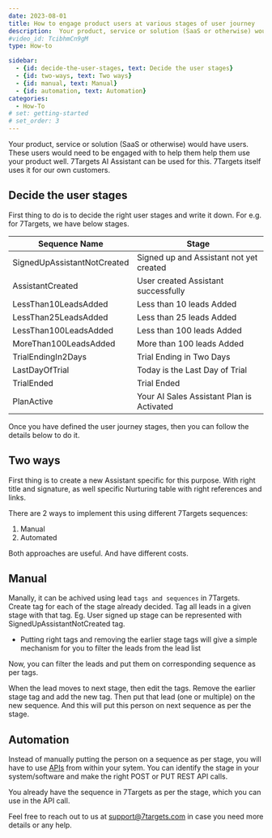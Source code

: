 ```yaml
---
date: 2023-08-01
title: How to engage product users at various stages of user journey
description:  Your product, service or solution (SaaS or otherwise) would have users. These users would need to be engaged with to help them help them use your product well. 7Targets AI Assistant can be used for this. 
#video_id: TcibhmCn9gM
type: How-to

sidebar:
  - {id: decide-the-user-stages, text: Decide the user stages}
  - {id: two-ways, text: Two ways}
  - {id: manual, text: Manual}
  - {id: automation, text: Automation}
categories:
  - How-To
# set: getting-started
# set_order: 3
---
```

Your product, service or solution (SaaS or otherwise) would have users. These users would need to be engaged with to help them help them use your product well. 7Targets AI Assistant can be used for this. 
7Targets itself uses it for our own customers. 

## Decide the user stages
First thing to do is to decide the right user stages and write it down. 
For e.g. for 7Targets, we have below stages.

| Sequence Name | Stage |
| -------- | ------- |
| SignedUpAssistantNotCreated | Signed up and Assistant not yet created |
| AssistantCreated | User created Assistant successfully |
| LessThan10LeadsAdded | Less than 10 leads Added |
| LessThan25LeadsAdded | Less than 25 leads Added |
| LessThan100LeadsAdded | Less than 100 leads Added |
| MoreThan100LeadsAdded | More than 100 leads Added |
| TrialEndingIn2Days | Trial Ending in Two Days |
| LastDayOfTrial| Today is the Last Day of Trial |
| TrialEnded | Trial Ended |
| PlanActive | Your AI Sales Assistant Plan is Activated |

Once you have defined the user journey stages, then you can follow the details below to do it. 

## Two ways
First thing is to create a new Assistant specific for this purpose. With right title and signature, as well specific Nurturing table with right references and links. 

There are 2 ways to implement this using different 7Targets sequences: 
1. Manual
2. Automated 

Both approaches are useful. And have different costs. 

## Manual
Manally, it can be achived using lead `tags and sequences` in 7Targets.
Create tag for each of the stage already decided. Tag all leads in a given stage with that tag. Eg. User signed up stage can be represented with SignedUpAssistantNotCreated tag. 
- Putting right tags and removing the earlier stage tags will give a simple mechanism for you to filter the leads from the lead list

Now, you can filter the leads and put them on corresponding sequence as per tags.

When the lead moves to next stage, then edit the tags. Remove the earlier stage tag and add the new tag. Then put that lead (one or multiple) on the new sequence. 
And this will put this person on next sequence as per the stage. 

## Automation 
Instead of manually putting the person on a sequence as per stage, you will have to use [APIs](../../integrate/api/) from within your sytem. You can identify the stage in your system/software and make the right POST or PUT REST API calls. 

You already have the sequence in 7Targets as per the stage, which you can use in the API call. 

Feel free to reach out to us at support@7targets.com in case you need more details or any help.